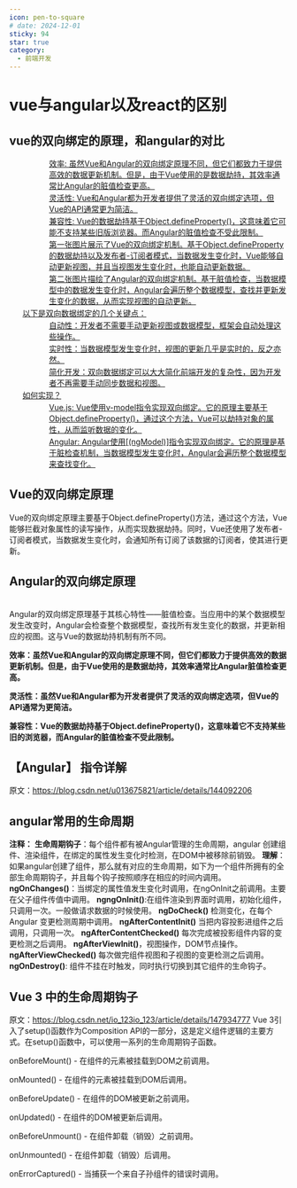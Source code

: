 ```yaml
---
icon: pen-to-square
# date: 2024-12-01
sticky: 94
star: true
category:
  - 前端开发
---
```


<!-- more -->
# vue与angular以及react的区别
<diffAngularVue></diffAngularVue>

## vue的双向绑定的原理，和angular的对比

<p id="" style="margin: 0px 0px 2px 48px; padding-left: 24px;"><a href="#t8" rel="nofollow" target="_self">效率: 虽然Vue和Angular的双向绑定原理不同，但它们都致力于提供高效的数据更新机制。但是，由于Vue使用的是数据劫持，其效率通常比Angular的脏值检查更高。</a></p>
<p id="" style="margin: 0px 0px 2px 48px; padding-left: 24px;"><a href="#t9" rel="nofollow" target="_self">灵活性: Vue和Angular都为开发者提供了灵活的双向绑定选项，但Vue的API通常更为简洁。</a></p>
<p id="" style="margin: 0px 0px 2px 48px; padding-left: 24px;"><a href="#t10" rel="nofollow" target="_self">兼容性: Vue的数据劫持基于Object.defineProperty()，这意味着它可能不支持某些旧版浏览器。而Angular的脏值检查不受此限制。</a></p>
<p id="" style="margin: 0px 0px 2px 48px; padding-left: 24px;"><a href="#t12" rel="nofollow" target="_self">第一张图片展示了Vue的双向绑定机制。基于Object.defineProperty的数据劫持以及发布者-订阅者模式，当数据发生变化时，Vue能够自动更新视图，并且当视图发生变化时，也能自动更新数据。</a></p>
<p id="" style="margin: 0px 0px 2px 48px; padding-left: 24px;"><a href="#t13" rel="nofollow" target="_self">第二张图片描绘了Angular的双向绑定机制。基于脏值检查，当数据模型中的数据发生变化时，Angular会遍历整个数据模型，查找并更新发生变化的数据，从而实现视图的自动更新。</a></p>
<p id="" style="margin: 0px 0px 2px; padding-left: 24px;"><a href="#t14" rel="nofollow" target="_self">以下是双向数据绑定的几个关键点：</a></p>
<p id="" style="margin: 0px 0px 2px 48px; padding-left: 24px;"><a href="#t15" rel="nofollow" target="_self">自动性：开发者不需要手动更新视图或数据模型，框架会自动处理这些操作。</a></p>
<p id="" style="margin: 0px 0px 2px 48px; padding-left: 24px;"><a href="#t16" rel="nofollow" target="_self">实时性：当数据模型发生变化时，视图的更新几乎是实时的，反之亦然。</a></p>
<p id="" style="margin: 0px 0px 2px 48px; padding-left: 24px;"><a href="#t17" rel="nofollow" target="_self">简化开发：双向数据绑定可以大大简化前端开发的复杂性，因为开发者不再需要手动同步数据和视图。</a></p>
<p id="" style="margin: 0px 0px 2px; padding-left: 24px;"><a href="#t18" rel="nofollow" target="_self">如何实现？</a></p>
<p id="" style="margin: 0px 0px 2px 48px; padding-left: 24px;"><a href="#t19" rel="nofollow" target="_self">Vue.js: Vue使用v-model指令实现双向绑定。它的原理主要基于Object.defineProperty()，通过这个方法，Vue可以劫持对象的属性，从而监听数据的变化。</a></p>
<p id="" style="margin: 0px 0px 2px 48px; padding-left: 24px;"><a href="#t20" rel="nofollow" target="_self">Angular: Angular使用[(ngModel)]指令实现双向绑定。它的原理是基于脏检查机制，当数据模型发生变化时，Angular会遍历整个数据模型来查找变化。</a></p>

## Vue的双向绑定原理
<p>Vue的双向绑定原理主要基于Object.defineProperty()方法，通过这个方法，Vue能够拦截对象属性的读写操作，从而实现数据劫持。同时，Vue还使用了发布者-订阅者模式，当数据发生变化时，会通知所有订阅了该数据的订阅者，使其进行更新。</p>

## Angular的双向绑定原理
<p><br> Angular的双向绑定原理基于其核心特性——脏值检查。当应用中的某个数据模型发生改变时，Angular会检查整个数据模型，查找所有发生变化的数据，并更新相应的视图。这与Vue的数据劫持机制有所不同。</p>

**效率：虽然Vue和Angular的双向绑定原理不同，但它们都致力于提供高效的数据更新机制。但是，由于Vue使用的是数据劫持，其效率通常比Angular脏值检查更高。**

**灵活性：虽然Vue和Angular都为开发者提供了灵活的双向绑定选项，但Vue的API通常为更简洁。**

**兼容性：Vue的数据劫持基于Object.defineProperty()，这意味着它不支持某些旧的浏览器，而Angular的脏值检查不受此限制。**

## 【Angular】 指令详解
原文：https://blog.csdn.net/u013675821/article/details/144092206

## angular常用的生命周期
 <angularLife></angularLife>

 **注释：**
 **生命周期钩子**：每个组件都有被Angular管理的生命周期，angular 创建组件、渲染组件，在绑定的属性发生变化时检测，在DOM中被移除前销毁。
**理解**：如果angular创建了组件，那么就有对应的生命周期，如下为一个组件所拥有的全部生命周期钩子，并且每个钩子按照顺序在相应的时间内调用。
**ngOnChanges()**：当绑定的属性值发生变化时调用，在ngOnInit之前调用。主要在父子组件传值中调用。
**ngngOnInit()**:在组件渲染到界面时调用，初始化组件，只调用一次。一般做请求数据的时候使用。
**ngDoCheck()** 检测变化，在每个 Angular 变更检测周期中调用。
**ngAfterContentInit()** 当把内容投影进组件之后调用，只调用一次。
**ngAfterContentChecked()** 每次完成被投影组件内容的变更检测之后调用。
**ngAfterViewInit()**，视图操作，DOM节点操作。
**ngAfterViewChecked()** 每次做完组件视图和子视图的变更检测之后调用。
**ngOnDestroy()**: 组件不挂在时触发，同时执行切换到其它组件的生命钩子。


## Vue 3 中的生命周期钩子
原文：https://blog.csdn.net/io_123io_123/article/details/147934777
Vue 3引入了setup()函数作为Composition API的一部分，这是定义组件逻辑的主要方式。在setup()函数中，可以使用一系列的生命周期钩子函数。

onBeforeMount() - 在组件的元素被挂载到DOM之前调用。

onMounted() - 在组件的元素被挂载到DOM后调用。

onBeforeUpdate() - 在组件的DOM被更新之前调用。

onUpdated() - 在组件的DOM被更新后调用。

onBeforeUnmount() - 在组件卸载（销毁）之前调用。

onUnmounted() - 在组件卸载（销毁）后调用。

onErrorCaptured() - 当捕获一个来自子孙组件的错误时调用。

